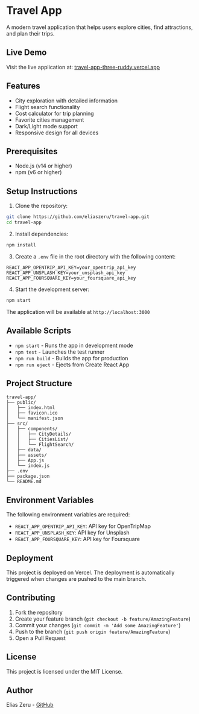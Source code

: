# Travel App

A modern travel application that helps users explore cities, find attractions, and plan their trips.

## Live Demo
Visit the live application at: [travel-app-three-ruddy.vercel.app](https://travel-app-three-ruddy.vercel.app)

## Features

- City exploration with detailed information
- Flight search functionality
- Cost calculator for trip planning
- Favorite cities management
- Dark/Light mode support
- Responsive design for all devices

## Prerequisites

- Node.js (v14 or higher)
- npm (v6 or higher)

## Setup Instructions

1. Clone the repository:
```bash
git clone https://github.com/eliaszeru/travel-app.git
cd travel-app
```

2. Install dependencies:
```bash
npm install
```

3. Create a `.env` file in the root directory with the following content:
```
REACT_APP_OPENTRIP_API_KEY=your_opentrip_api_key
REACT_APP_UNSPLASH_KEY=your_unsplash_api_key
REACT_APP_FOURSQUARE_KEY=your_foursquare_api_key
```

4. Start the development server:
```bash
npm start
```

The application will be available at `http://localhost:3000`

## Available Scripts

- `npm start` - Runs the app in development mode
- `npm test` - Launches the test runner
- `npm run build` - Builds the app for production
- `npm run eject` - Ejects from Create React App

## Project Structure

```
travel-app/
├── public/
│   ├── index.html
│   ├── favicon.ico
│   └── manifest.json
├── src/
│   ├── components/
│   │   ├── CityDetails/
│   │   ├── CitiesList/
│   │   └── FlightSearch/
│   ├── data/
│   ├── assets/
│   ├── App.js
│   └── index.js
├── .env
├── package.json
└── README.md
```

## Environment Variables

The following environment variables are required:

- `REACT_APP_OPENTRIP_API_KEY`: API key for OpenTripMap
- `REACT_APP_UNSPLASH_KEY`: API key for Unsplash
- `REACT_APP_FOURSQUARE_KEY`: API key for Foursquare

## Deployment

This project is deployed on Vercel. The deployment is automatically triggered when changes are pushed to the main branch.

## Contributing

1. Fork the repository
2. Create your feature branch (`git checkout -b feature/AmazingFeature`)
3. Commit your changes (`git commit -m 'Add some AmazingFeature'`)
4. Push to the branch (`git push origin feature/AmazingFeature`)
5. Open a Pull Request

## License

This project is licensed under the MIT License.

## Author

Elias Zeru - [GitHub](https://github.com/eliaszeru)

